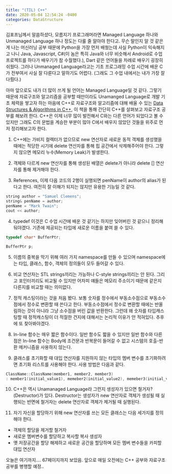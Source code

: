 ```yaml
---
title: "(TIL) C++"
date: 2020-05-04 12:54:24 -0400
categories: DataStructure
---
```


김포프님께서 말씀하셨다, 모름지기 프로그래머라면 Managed Language 하나와 Unmanaged Language 하나 정도는 다룰 줄 알아야 한다고. 무슨 말인지 알 것 같은 게 나는 머신러닝 공부 때문에 Python을 가장 먼저 배웠는데 사실 Python이 익숙해지고 나니 Java, Javascript, C#(이 놈은 특히 Java와 너무 비슷해서 Android로 수업 프로젝트를 하다가 배우기가 참 수월했다.), Dart 같은 언어들을 차례로 배우기 굉장히 쉬웠다. 그러나 Unmanaged Language라고는 기초 프로그래밍 수업 시간에 배운 C가 전부여서 사실 잘 다룬다고 말하기도 어렵다. (그래도 그 수업 내에서는 내가 가장 잘 다뤘다.)

아마 앞으로도 내가 더 많이 쓰게 될 언어는 Managed Language일 것 같다. 그렇기 때문에 자료구조와 알고리즘을 공부할 때만이라도 Unamanged Language로 개발 기초 체력을 쌓고자 하는 마음에 C++로 자료구조와 알고리즘에 대해 배울 수 있는 [Data Structures & Algorithms in C++](http://www.sso.sy/sites/default/files/data-structures-and-algorithms-in-c.pdf), 이 책을 통해 간단히 C++를 살펴보고 자료구조 공부를 해보려 한다. C++은 이제 너무 많이 발전해서 C와는 다른 언어가 되었다고 볼 수 있지만 그래도 C의 문법을 계승한 부분이 많아 C에서 배우지 않았던 것들을 위주로 먼저 정리해보고자 한다.

1. C++에는 가비지 컬렉터가 없으므로 new 연산자로 새로운 동적 객체를 생성했을 때에는 적당한 시기에 delete 연산자를 통해 힙 공간에서 삭제해주어야 한다. 그렇지 않으면 메모리 누수(Memory Leak)가 발생한다.

2. 객체와 다르게 new 연산자를 통해 생성된 배열은 delete가 아니라 delete [] 연산자를 통해 제거해야 한다.
3. References, 이제 다음 코드의 2행이 실행되면 penName이 author의 alias가 된다고 한다. 여전히 잘 이해가 되지는 않지만 유용한 기능일 것 같다.

```c++
string author = "Samuel Clemens";
string& penName = author;
penName = "Mark Twain";
cout << author;
```

4. typedef 이것은 C 수업 시간에 배운 것 같기는 하지만 잊어버린 것 같으니 정리해둬야겠다. 기존에 제공되는 타입에 새로운 이름을 붙여 쓸 수 있다.

```c++
typedef char* BufferPtr;

BufferPtr p;
```

5. 이름의 중복을 막기 위해 여러 가지 namespace를 만들 수 있으며 namespace에는 타입, 클래스, 함수, 객체의 정의들이 모두 들어갈 수 있다.

6. 비교 연산자는 STL strings끼리는 가능하나 C-style strings끼리는 안 된다. 그리고 포인터끼리도 비교될 수 있지만 어차피 얘들은 메모리 주소이기 때문에 같은지 다른지를 비교할 때는 의미없다.

7. 정적 캐스팅이라는 것을 처음 봤다. 보통 숫자를 정수에서 부동소수점으로 부동소수점에서 정수로 변환할 때 쓴다고 한다. 부동소수점에서 정수로 변환할 때에는 반올림하는 것이 아니라 그냥 소수점을 버린 값을 반환한다. 그런데 왜 숫자를 타입캐스팅할 때 정적캐스팅이 더 적절한 건지에 대해서는 논리적 이유가 안 적혀있다. 추후에 또 찾아봐야겠다.
8. In-line 함수는 매우 짧은 함수이다. 일반 함수도 짧을 수 있지만 일반 함수와 다른 점은 In-line 함수는 Body에 조건문과 반복문이 들어갈 수 없고 시스템의 호출-반환 메커니즘을 사용하지 않는다.
9. 클래스를 초기화할 때 대입 연산자를 지원하지 않는 타입의 멤버 변수를 초기화하려면 초기화 리스트를 사용해야 한다. 사용 방법은 다음과 같다.

```c++
ClassName::ClassName(member1, member2, member3)
: member1(initial_value1), memeber2(initial_value2), memeber3(initial_value3)
```

10. C++은 역시 Unamanaged Language라 그런지 생성자가 있으면 철거자?(Destructor)가 있다. Destructor는 생성자가 new 연산자로 객체가 생성될 때 실행되는 반면에 철거자는 delete 연산자로 객체가 제거될 때 실행된다.

11. 자기 자신을 할당하기 위해 new 연산자를 쓰는 모든 클래스는 다음 세가지를 정의해야 한다.

- 객체의 할당을 제거할 철거자
- 새로운 멤버변수를 할당하고 복사할 복사 생성자
- 옛 저장공간을 할당 해제하고 새로운 공간을 할당하며 모든 멤버 변수들을 카피할 대입 연산자

오늘은 여기까지.... 67페이지까지 보았음. 앞으로 매일 오전에는 C++ 공부와 자료구조 공부를 병행할 예정..